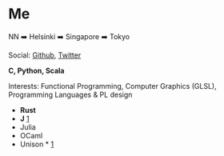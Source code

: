 # Me

NN ➡️  Helsinki ➡️  Singapore ➡️  Tokyo

Social: [Github](https://github.com/wg-romank/), [Twitter](twitter.com/lidialiker/)

**C, Python, Scala**

Interests: Functional Programming, Computer Graphics (GLSL), Programming Languages & PL design

* **Rust**
* **J** [1](https://www.youtube.com/watch?v=RWYkx6-L04Q)
* Julia
* OCaml
* Unison * [1](https://www.unisonweb.org/)
